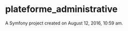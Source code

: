 plateforme_administrative
=========================

A Symfony project created on August 12, 2016, 10:59 am.
